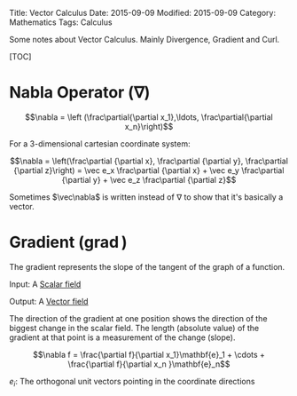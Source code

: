Title: Vector Calculus
Date: 2015-09-09
Modified: 2015-09-09
Category: Mathematics
Tags: Calculus

Some notes about Vector Calculus. Mainly Divergence, Gradient and Curl.

[TOC]


Nabla Operator ($\nabla$)
========================



$$\nabla = \left (\frac\partial{\partial x_1},\ldots, \frac\partial{\partial x_n}\right)$$

For a 3-dimensional cartesian coordinate system:

$$\nabla = \left(\frac\partial {\partial x}, \frac\partial {\partial y}, \frac\partial {\partial z}\right) = \vec e_x \frac\partial {\partial x} + \vec e_y \frac\partial {\partial y} + \vec e_z \frac\partial {\partial z}$$


Sometimes $\vec\nabla$ is written instead of $\nabla$ to show that it's basically a vector.


Gradient ($\operatorname{grad}$)
================================

The gradient represents the slope of the tangent of the graph of a function.

Input: A [Scalar field](https://en.wikipedia.org/wiki/Scalar_field)

Output: A [Vector field](https://en.wikipedia.org/wiki/Vector_field) 

The direction of the gradient at one position shows the direction of the biggest change in the scalar field.
The length (absolute value) of the gradient at that point is a measurement of the change (slope).

$$\nabla f = \frac{\partial f}{\partial x_1}\mathbf{e}_1 + \cdots + \frac{\partial f}{\partial x_n }\mathbf{e}_n$$

$e_i$: The orthogonal unit vectors pointing in the coordinate directions


<!-- Divergence ($\operatorname{div}$) -->





